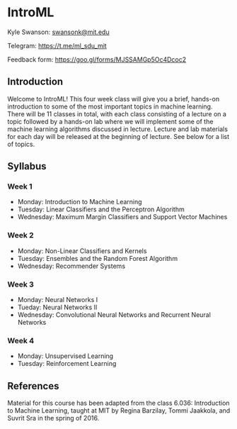 # IntroML
Kyle Swanson: swansonk@mit.edu

Telegram: https://t.me/ml_sdu_mit

Feedback form: https://goo.gl/forms/MJSSAMGp5Oc4Dcoc2

## Introduction
Welcome to IntroML! This four week class will give you a brief, hands-on introduction to some of the most important topics in machine learning. There will be 11 classes in total, with each class consisting of a lecture on a topic followed by a hands-on lab where we will implement some of the machine learning algorithms discussed in lecture. Lecture and lab materials for each day will be released at the beginning of lecture. See below for a list of topics.

## Syllabus

### Week 1
* Monday: Introduction to Machine Learning
* Tuesday: Linear Classifiers and the Perceptron Algorithm
* Wednesday: Maximum Margin Classifiers and Support Vector Machines

### Week 2
* Monday: Non-Linear Classifiers and Kernels
* Tuesday: Ensembles and the Random Forest Algorithm
* Wednesday: Recommender Systems

### Week 3
* Monday: Neural Networks I
* Tueday: Neural Networks II
* Wednesday: Convolutional Neural Networks and Recurrent Neural Networks

### Week 4
* Monday: Unsupervised Learning
* Tuesday: Reinforcement Learning

## References
Material for this course has been adapted from the class 6.036: Introduction to Machine Learning, taught at MIT by Regina Barzilay, Tommi Jaakkola, and Suvrit Sra in the spring of 2016.
